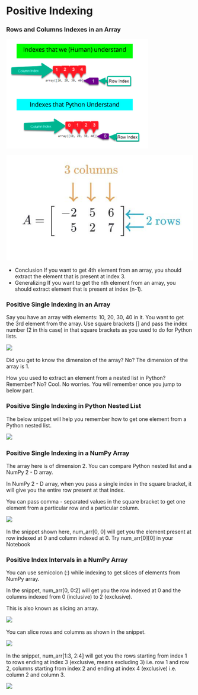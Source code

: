 # Positive Indexing

### Rows and Columns Indexes in an Array

![](<../.gitbook/assets/image (3).png>)

![](<../.gitbook/assets/image (4).png>)

* Conclusion If you want to get 4th element from an array, you should extract the element that is present at index 3.
* Generalizing If you want to get the nth element from an array, you should extract element that is present at index (n-1).

### Positive Single Indexing in an Array

Say you have an array with elements: 10, 20, 30, 40 in it. You want to get the 3rd element from the array. Use square brackets \[] and pass the index number (2 in this case) in that square brackets as you used to do for Python lists.

![](https://lh5.googleusercontent.com/YcFOAEhkiCvGQ5g-PQwgi7IKLVqTY2qJHWZGwCfcvqKMAJjn-5ySQpxi217x5CFntfUCpqsKKK8XkvE5z0eiIsbZzlKehemtI53Czt89rduj2S0qQ2oNVIOLL85PwBNwi4yTht9yMcA)

Did you get to know the dimension of the array? No? The dimension of the array is 1.

How you used to extract an element from a nested list in Python? Remember? No? Cool. No worries. You will remember once you jump to below part.

### Positive Single Indexing in Python Nested List

The below snippet will help you remember how to get one element from a Python nested list.

![](https://lh3.googleusercontent.com/6SGIHAJTD-XtQajJ\_lNji\_pwnrYmnn5HVFALm30VblJgDTEmvA-fJkuvDiW4\_mn5vjMqVCyxT8VdS9Th0R\_BLbV5CXNifdURYkJZVMa01o6ehVxNjte-bJEKOxlynb9FNemm5Ab2-8I)

### Positive Single Indexing in a NumPy Array

The array here is of dimension 2. You can compare Python nested list and a NumPy 2 - D array.

In NumPy 2 - D array, when you pass a single index in the square bracket, it will give you the entire row present at that index.

You can pass comma - separated values in the square bracket to get one element from a particular row and a particular column.

![](https://lh3.googleusercontent.com/Mat\_3e-Tpy017lPOLA7w-A8Y\_G7k7keO2DqO7ijB75Pt6fTdtNmUnYhE83u1zoJ6usa2KsMWIB75Usy0ANxUQk-LcsNhzGQZMWQIE-DNeQTGey99kBBSZC4jDP5JWtJXITyZTsoQR8E)

In the snippet shown here, num\_arr\[0, 0] will get you the element present at row indexed at 0 and column indexed at 0. Try num\_arr\[0]\[0] in your Notebook

### Positive Index Intervals in a NumPy Array

You can use semicolon (:) while indexing to get slices of elements from NumPy array.

In the snippet, num\_arr\[0, 0:2] will get you the row indexed at 0 and the columns indexed from 0 (inclusive) to 2 (exclusive).

This is also known as slicing an array.

![](https://lh5.googleusercontent.com/CGpkT1aAQoAfZ76xJkyljMljN-4Ko3gjALaIQd5TceqhkvoEgh0nILEYppWafNS9fqGqdfN\_O3GtEU6BKrK3eBZ6uBuYoA\_sFq7QszQyE5e7uNGJkDoTHEVVDZd08g81Wf9qQbFW6ME)

You can slice rows and columns as shown in the snippet.

![](https://lh4.googleusercontent.com/7ug39VCJoM8be69YgEUp\_EUKim7AFULKrgGPdZqcEV28r\_3dQIsnKthn8tn4PHUatJY\_Ya6HJr83opcVB87GuyOOk3lCQVJtKP-O1SGogKy0eDzvEa1GAFYFTctDiOPRHfQgeN7EOGw)

In the snippet, num\_arr\[1:3, 2:4] will get you the rows starting from index 1 to rows ending at index 3 (exclusive, means excluding 3) i.e. row 1 and row 2, columns starting from index 2 and ending at index 4 (exclusive) i.e. column 2 and column 3.

![](https://lh6.googleusercontent.com/1\_6CE1N\_rPpO1TKQwE4lON9Spd0dUH16WpSDneG184Vtg2AZMLvE93kCXpTsCrWMaJHAkUxkyUCYMH8Px3\_i1fb6suIQ7NWZc83LxL1fGOCXJQPyqwDRVAWzdSbKCTQ6YtwAbnQv6CQ)
